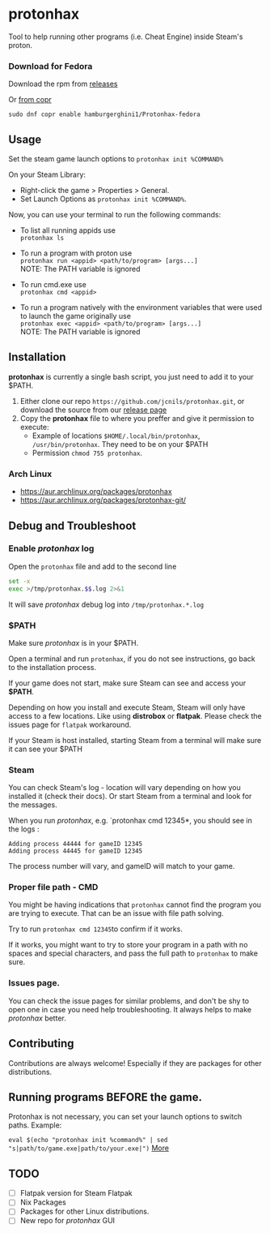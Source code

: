 # protonhax

Tool to help running other programs (i.e. Cheat Engine) inside Steam's proton.

### Download for Fedora

Download the rpm from [releases](https://github.com/hamburgerghini1/protonhax-fedora/releases/download/1.0.5/Protonhax-fedora-1.0.5-1.fc41.noarch.rpm)

Or [from copr](https://copr.fedorainfracloud.org/coprs/hamburgerghini1/Protonhax-fedora/)

`sudo dnf copr enable hamburgerghini1/Protonhax-fedora`

## Usage
Set the steam game launch options to `protonhax init %COMMAND%`

On your Steam Library:
- Right-click the game > Properties > General.
- Set Launch Options as `protonhax init %COMMAND%`.

Now, you can use your terminal to run the following commands:

- To list all running appids use\
`protonhax ls`

- To run a program with proton use\
`protonhax run <appid> <path/to/program> [args...]`\
NOTE: The PATH variable is ignored

- To run cmd.exe use\
`protonhax cmd <appid>`

- To run a program natively with the environment variables that were used to launch the game originally use\
`protonhax exec <appid> <path/to/program> [args...]`\
NOTE: The PATH variable is ignored

## Installation

**protonhax** is currently a single bash script, you just need to add it to your $PATH. 

1. Either clone our repo `https://github.com/jcnils/protonhax.git`, or download the source from our [release page](https://github.com/jcnils/protonhax/releases)
2. Copy the **protonhax** file to where you preffer and give it permission to execute:
    - Example of locations `$HOME/.local/bin/protonhax`, `/usr/bin/protonhax`. They need to be on your $PATH
    - Permission `chmod 755 protonhax`.

### Arch Linux
- https://aur.archlinux.org/packages/protonhax
- https://aur.archlinux.org/packages/protonhax-git/

## Debug and Troubleshoot

### Enable *protonhax* log

Open the `protonhax` file and add to the second line
```sh
set -x
exec >/tmp/protonhax.$$.log 2>&1
```
It will save *protonhax* debug log into `/tmp/protonhax.*.log`

### $PATH

Make sure *protonhax* is in your $PATH.

Open a terminal and run `protonhax`, if you do not see instructions, go back to the installation process.

If your game does not start, make sure Steam can see and access your **$PATH**. 

Depending on how you install and execute Steam, Steam will only have access to a few locations. Like using **distrobox** or **flatpak**. Please check the issues page for `flatpak` workaround.

If your Steam is host installed,  starting  Steam from a terminal will make sure it can see your $PATH

### Steam

You can check Steam's log - location will vary depending on how you installed it (check their docs). Or start Steam from a terminal and look for the messages.

When you run *protonhax*, e.g. `protonhax cmd 12345*, you should see in the logs :

```
Adding process 44444 for gameID 12345
Adding process 44445 for gameID 12345
```

The process number will vary, and gameID will match to your game.

### Proper file path - CMD

You might be having indications that `protonhax` cannot find the program you are trying to execute. That can be an issue with file path solving. 

Try to run `protonhax cmd 12345`to confirm if it works.

If it works, you might want to try to store your program in a path with no spaces and special characters, and pass the full path to `protonhax` to make sure.

### Issues page.

You can check the issue pages for similar problems, and don't be shy to open one in case you need help troubleshooting. It always helps to make *protonhax* better.

## Contributing
Contributions are always welcome! Especially if they are packages for other distributions.

## Running programs BEFORE the game.

Protonhax is not necessary, you can set your launch options to switch paths. Example:

`eval $(echo "protonhax init %command%" | sed "s|path/to/game.exe|path/to/your.exe|")`
[More](https://github.com/jcnils/protonhax/issues/5#issuecomment-2053773221)

## TODO

- [ ] Flatpak version for Steam Flatpak
- [ ] Nix Packages
- [ ] Packages for other Linux distributions.
- [ ] New repo for *protonhax* GUI
